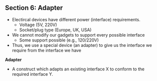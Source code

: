## **Section 6: Adapter**

* Electircal devices have different power (interface) requirements.
    * Voltage (5V, 220V)
    * Socket/plug type (Europe, UK, USA)
* We cannot modify our gadgets to support every possible interface
    * Some support possible (e.g., 120/220V)
* Thus, we use a special device (an adapter) to give us the interface we require from the interface we have

**Adapter**
* A construct which adapts an existing interface X to conform to the required interface Y.

